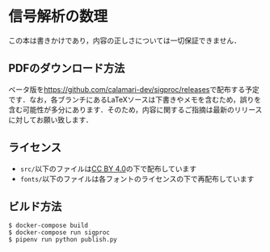 # 信号解析の数理

この本は書きかけであり，内容の正しさについては一切保証できません．

## PDFのダウンロード方法

ベータ版を<https://github.com/calamari-dev/sigproc/releases>で配布する予定です．なお，各ブランチにあるLaTeXソースは下書きやメモを含むため，誤りを含む可能性が多分にあります．そのため，内容に関するご指摘は最新のリリースに対してお願い致します．

## ライセンス

+ `src/`以下のファイルは[CC BY 4.0](https://creativecommons.org/licenses/by/4.0/deed.ja)の下で配布しています
+ `fonts/`以下のファイルは各フォントのライセンスの下で再配布しています

## ビルド方法

```
$ docker-compose build
$ docker-compose run sigproc
$ pipenv run python publish.py
```
